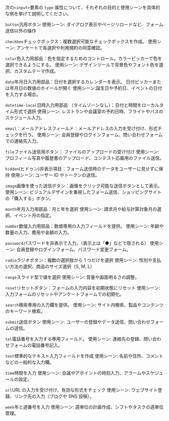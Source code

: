 次の`<input>`要素の `type` 属性について、それぞれの目的と使用シーンを具体的な例を挙げて説明してください。

`button`汎用ボタン
使用シーン: ダイアログ表示やページリロードなど、フォーム送信以外の操作

`checkbox`チェックボックス：複数選択可能なチェックボックスを作成。
使用シーン: アンケートで各選択や利用規約の同意確認。

`color`色入力用部品：色を指定するためのコントロール。カラーピッカーで色を選択できるようにする。
使用シーン: デザインツールで背景色やフォント色を選択、カスタムテーマ作成。

`date`年月日入力用部品：日付を選択するカレンダーを表示。
日付ピッカーまたは年月日の数値のホイールが開く
使用シーン:誕生日や予約日、イベントの日付を入力する場合。

`datetime-local`日時入力用部品 （タイムゾーンなし）：日付と時間をローカルタイム形式で選択
使用シーン: レストランや会議室の予約日時、フライトやバスのスケジュール入力。

`email`：メールアドレスフィールド：メールアドレスの入力を受け付け、形式チェックを行う。
使用シーン: 会員登録やログインフォーム、問い合わせフォームでの連絡先入力。

`file`ファイル送信用ボタン： ファイルのアップロードの受け付け
使用シーン: プロフィール写真や履歴書のアップロード、コンテスト応募用のファイル送信。

`hidden`(ヒドゥン)非表示項目：フォーム送信時のデータをユーザーに見せずに保持
使用シーン: ユーザー ID やトークンの送信。

`image`画像を使った送信ボタン：画像をクリック可能な送信ボタンとして表示。
使用シーン: ビジュアルデザインを重視したフォーム送信、ショッピングサイトの「購入する」ボタン。

`month`年月入力用部品：月と年を選択
使用シーン: 請求月や給与計算対象月の選択、イベント月の指定。

`number`数値入力用部品：数値専用の入力フィールドを提供。
使用シーン: 年齢や数量の入力、費用や金額の入力。

`password`パスワードを非表示で入力。（表示上は「●」などで隠される）
使用シーン: 会員登録やログインフォーム、パスワード変更フォーム。

`radio`ラジオボタン：複数の選択肢から 1 つだけを選択
使用シーン: 性別や支払い方法の選択、商品のサイズ選択（S, M, L）

`range`スライド型で値を選択
使用シーン: 音量や画面明るさの調整。

`reset`リセットボタン：フォームの入力内容を初期状態にリセット
使用シーン:入力フォームのリセットやアンケートフォームでの初期化。

`search`検索専用の入力欄を提供。
使用シーン: サイト内検索、製品やコンテンツのキーワード検索。

`submit`送信ボタン
使用シーン: ユーザーの登録やデータ送信、問い合わせフォームの送信。

`tel`電話番号を入力する専用フィールド。
使用シーン: 連絡先の登録、問い合わせフォームの電話番号記入。

`text`標準的なテキスト入力フィールドを作成
使用シーン: 名前や住所、コメントなどの一般的な入力欄。

`time`時間を入力
使用シーン: 会議やアポイントの時刻入力、アラームやスケジュールの設定。

`url`URL の入力を受け付け、有効な形式をチェック
使用シーン: ウェブサイト登録、リンク先の入力（ブログや SNS 投稿）。

`week`年と週番号を入力
使用シーン: 週単位の計画作成、シフトやタスクの週単位管理。
